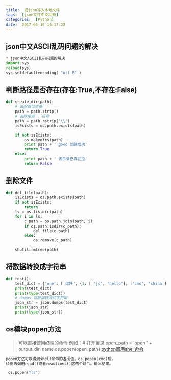 ```yaml
---
title:  把json写入本地文件
tags:  [json文件中文乱码]
categories:  [Python]
date:  2017-05-19 16:17:22
---
```


## json中文ASCII乱码问题的解决
```py
* json中文ASCII乱码问题的解决
import sys
reload(sys)
sys.setdefaultencoding( "utf-8" )

```

## 判断路径是否存在(存在:True,不存在:False)
```py
def create_dir(path):
    # 去除首位空格
    path = path.strip()
    # 去除尾部 \ 符号
    path = path.rstrip("\\")
    isExists = os.path.exists(path)

    if not isExists:
        os.makedirs(path)
        print path + ' good 创建成功'
        return True
    else:
        print path + ' 该目录已存在拉'
        return False
```

## 删除文件

```py
def del_file(path):
    isExists = os.path.exists(path)
    if not isExists:
        return
    ls = os.listdir(path)
    for i in ls:
        c_path = os.path.join(path, i)
        if os.path.isdir(c_path):
            del_file(c_path)
        else:
            os.remove(c_path)

    shutil.rmtree(path)
```

## 将数据转换成字符串

```py
def test():
    test_dict = {'one': ['你好', {1: [['jd', 'hello'], ['cmo', 'china'], ['shanghai', 'mjgc']]}]}
    print(test_dict)
    print(type(test_dict))
    # dumps 将数据转换成字符串
    json_str = json.dumps(test_dict)
    print(json_str)
    print(type(json_str))
```  

## os模块popen方法 
> 可以直接使用终端的命令 例如：# 打开目录 open_path = 'open ' + output_dir_name
    os.popen(open_path)
[python调用shell命令](https://www.cnblogs.com/yangykaifa/p/7127776.html)    

```  py
popen方法可以得到shell命令的返回值。os.popen(cmd)后，
须要再调用read()或者readlines()这两个命令。输出结果。

 os.popen("ls")  
```  